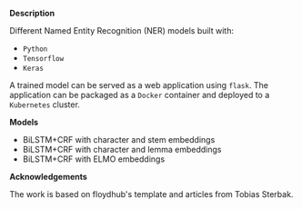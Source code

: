 **Description**

Different Named Entity Recognition (NER) models built with:
* `Python`
* `Tensorflow`
* `Keras`

A trained model can be served as a web application using `flask`.
The application can be packaged as a `Docker` container and deployed to a `Kubernetes` cluster.


**Models**
- BiLSTM+CRF with character and stem embeddings
- BiLSTM+CRF with character and lemma embeddings
- BiLSTM+CRF with ELMO embeddings

**Acknowledgements**

The work is based on floydhub's template and articles from Tobias Sterbak.
